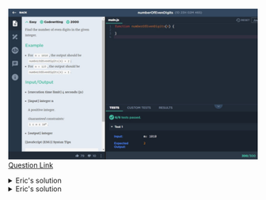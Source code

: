 ![(2019.10.01)numberOfEvenDigits](images/(2019.10.01)numberOfEvenDigits.jpg)
[Question Link](https://app.codesignal.com/challenge/8yxaZyGyWGFsvqNhm)

<details>
<summary>Eric's solution</summary>
<p>

> ```js
>function numberOfEvenDigits(n) {
>    let result = 0;
>    n = (''+n).split("");
>    for(let i=0; i<n.length;i++){
>        if(n[i]%2==0)result++;
>    }
>    return result;
>}
> ```
</p>
</details>

<details>
<summary>Eric's solution</summary>
<p>

> ```js
>function numberOfEvenDigits(n) {
>    let dig = n.toString();
>    let arr = [];
>    let ans = 0;
>    for(let i = 0; i<dig.length; i++) {
>        arr.push(dig.charAt(i));
>    }
>    for(let i = 0; i<dig.length; i++) {
>        if(arr[i] % 2 == 0 ) ans+=1;
>    }return ans;
>}
> ```
</p>
</details>
